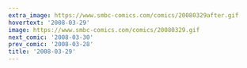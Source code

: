 ```yaml
---
extra_image: https://www.smbc-comics.com/comics/20080329after.gif
hovertext: '2008-03-29'
image: https://www.smbc-comics.com/comics/20080329.gif
next_comic: '2008-03-30'
prev_comic: '2008-03-28'
title: '2008-03-29'
---
```


